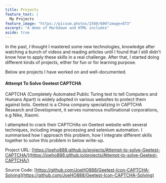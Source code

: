 ```yaml
---
title: Projects
feature_text: |
  My Projects 
feature_image: "https://picsum.photos/2560/600?image=873"
excerpt: "A demo of Markdown and HTML includes"
aside: true
---
```

In the past, I thought I mastered some new technologies, knowledge after watching a bunch of videos and reading articles until I found that I still didn't know how to apply these skills in a real challenge. After that, I started doing different kinds of projects, either for fun or for learning purpose.

Below are projects I have worked on and well-documented.

#### Attempt To Solve Geetest CAPTCHA
CAPTCHA (Completely Automated Public Turing test to tell Computers and Humans Apart) is widely adopted in various websites to protect them against bots. Geetest is a China company specializing in CAPTCHA Research and Development, it serves numerous multinational corporations, e.g Nike, Xiaomi. 

I attempted to crack their CAPTCHAs on Geetest website with several techniques, including image processing and selenium automation. I summarised how I approach this problem, how I integrate different skills together to solve this problem in below write-up.

Project URL: [https://joeho888.github.io/projects/Attempt-to-solve-Geetest-CAPTCHA/](https://joeho888.github.io/projects/Attempt-to-solve-Geetest-CAPTCHA/)

Source Code: [https://github.com/JoeHO888/Geetest-Icon-CAPTCHA-Solving](https://github.com/JoeHO888/Geetest-Icon-CAPTCHA-Solving)